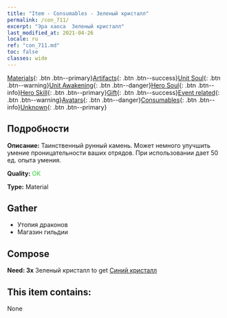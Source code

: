 ```yaml
---
title: "Item - Consumables - Зеленый кристалл"
permalink: /con_711/
excerpt: "Эра хаоса  Зеленый кристалл"
last_modified_at: 2021-04-26
locale: ru
ref: "con_711.md"
toc: false
classes: wide
---
```

 [Materials](/ItemsRU/){: .btn .btn--primary}[Artifacts](/ItemsRU/Artifacts/){: .btn .btn--success}[Unit Soul](/ItemsRU/UnitSoul/){: .btn .btn--warning}[Unit Awakening](/ItemsRU/UnitAwakening/){: .btn .btn--danger}[Hero Soul](/ItemsRU/HeroSoul/){: .btn .btn--info}[Hero Skill](/ItemsRU/HeroSkill/){: .btn .btn--primary}[Gift](/ItemsRU/Gift/){: .btn .btn--success}[Event related](/ItemsRU/Events/){: .btn .btn--warning}[Avatars](/ItemsRU/Avatars/){: .btn .btn--danger}[Consumables](/ItemsRU/Consumables/){: .btn .btn--info}[Unknown](/ItemsRU/Unknown/){: .btn .btn--primary}

## Подробности
 **Описание:** Таинственный рунный камень. Может немного улучшить умение проницательности ваших отрядов. При использовании дает 50 ед. опыта умения.

 **Quality:** <span style="color: #32CD32">OK</span>

 **Type:** Material

## Gather

*    Утопия драконов 
*    Магазин гильдии 

## Compose

 **Need: 3x** Зеленый кристалл to get [Синий кристалл](/ItemsRU/con_716/)

## This item contains:

  None


